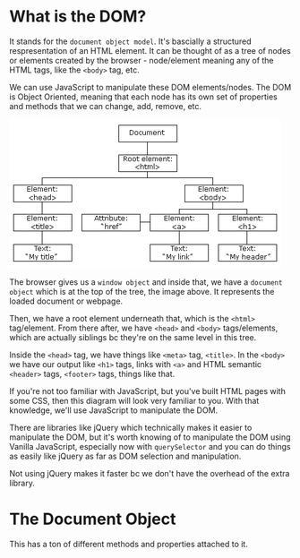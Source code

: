 # What is the DOM?

It stands for the ```document object model```. It's bascially a structured respresentation of an HTML element. It can be thought of as a tree of nodes or elements created by the browser - node/element meaning any of the HTML tags, like the ```<body>``` tag, etc. 

We can use JavaScript to manipulate these DOM elements/nodes. The DOM is Object Oriented, meaning that each node has its own set of properties and methods that we can change, add, remove, etc.

<kbd>![alt text](img/domtree.png "screenshot")</kbd>

The browser gives us a ```window object``` and inside that, we have a ```document object``` which is at the top of the tree, the image above. It represents the loaded document or webpage. 

Then, we have a root element underneath that, which is the ```<html>``` tag/element. From there after, we have ```<head>``` and ```<body>``` tags/elements, which are actually siblings bc they're on the same level in this tree. 

Inside the ```<head>``` tag, we have things like ```<meta>``` tag, ```<title>```.
In the ```<body>``` we have our output like ```<h1>``` tags, links with ```<a>``` and HTML semantic ```<header>``` tags, ```<footer>``` tags, things like that.

If you're not too familiar with JavaScript, but you've built HTML pages with some CSS, then this diagram will look very familiar to you. With that knowledge, we'll use JavaScript to manipulate the DOM.

There are libraries like jQuery which technically makes it easier to manipulate the DOM, but it's worth knowing of to manipulate the DOM using Vanilla JavaScript, especially now with ```querySelector``` and you can do things as easily like jQuery as far as DOM selection and manipulation.

Not using jQuery makes it faster bc we don't have the overhead of the extra library.

# The Document Object

This has a ton of different methods and properties attached to it. 